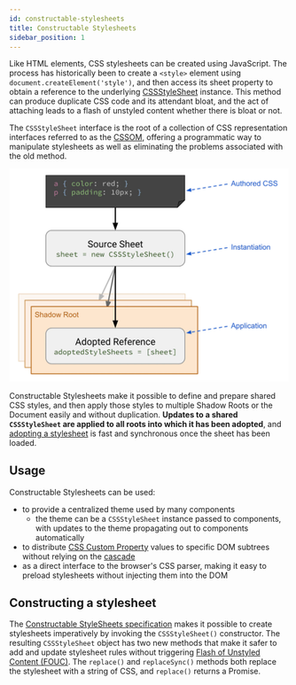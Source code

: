 ```yaml
---
id: constructable-stylesheets
title: Constructable Stylesheets
sidebar_position: 1
---
```


Like HTML elements, CSS stylesheets can be created using JavaScript. The process has historically been to create a `<style>` element using `document.createElement('style')`, and then access its sheet property to obtain a reference to the underlying [CSSStyleSheet](https://developer.mozilla.org/docs/Web/API/CSSStyleSheet) instance. This method can produce duplicate CSS code and its attendant bloat, and the act of attaching leads to a flash of unstyled content whether there is bloat or not.

The `CSSStyleSheet` interface is the root of a collection of CSS representation interfaces referred to as the [CSSOM](https://developer.mozilla.org/docs/Web/API/CSS_Object_Model), offering a programmatic way to manipulate stylesheets as well as eliminating the problems associated with the old method.

![CSSStyleSheet](/img/docs/Web/css/CSSStyleSheet.webp)

Constructable Stylesheets make it possible to define and prepare shared CSS styles, and then apply those styles to multiple Shadow Roots or the Document easily and without duplication. **Updates to a shared `CSSStyleSheet` are applied to all roots into which it has been adopted**, and [adopting a stylesheet](https://wicg.github.io/construct-stylesheets/#using-constructed-stylesheets) is fast and synchronous once the sheet has been loaded.

## Usage

Constructable Stylesheets can be used:

- to provide a centralized theme used by many components
  - the theme can be a `CSSStyleSheet` instance passed to components, with updates to the theme propagating out to components automatically
- to distribute [CSS Custom Property](https://developer.mozilla.org/docs/Web/css/--*) values to specific DOM subtrees without relying on the [cascade](https://developer.mozilla.org/docs/Web/css/Cascade)
- as a direct interface to the browser's CSS parser, making it easy to preload stylesheets without injecting them into the DOM

## Constructing a stylesheet

The [Constructable StyleSheets specification](https://www.w3.org/TR/cssom-1/#dom-cssstylesheet-cssstylesheet) makes it possible to create stylesheets imperatively by invoking the `CSSStyleSheet()` constructor. The resulting `CSSStyleSheet` object has two new methods that make it safer to add and update stylesheet rules without triggering [Flash of Unstyled Content (FOUC)](https://en.wikipedia.org/wiki/Flash_of_unstyled_content). The `replace()` and `replaceSync()` methods both replace the stylesheet with a string of CSS, and `replace()` returns a Promise.

